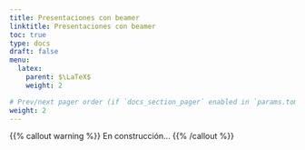 ```yaml
---
title: Presentaciones con beamer
linktitle: Presentaciones con beamer
toc: true
type: docs
draft: false
menu:
  latex:
    parent: $\LaTeX$
    weight: 2

# Prev/next pager order (if `docs_section_pager` enabled in `params.toml`)
weight: 2
---
```


{{% callout warning %}}
En construcción...
{{% /callout %}}